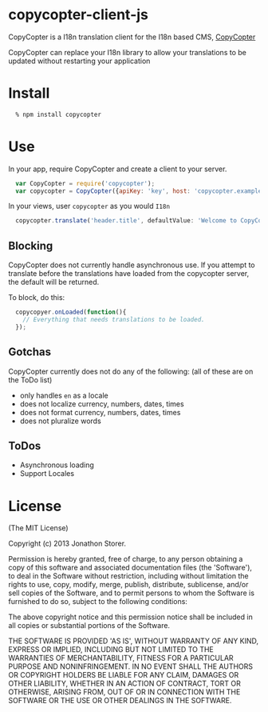 # copycopter-client-js

CopyCopter is a I18n translation client for the I18n based CMS, [CopyCopter](https://github.com/copycopter/copycopter-server)

CopyCopter can replace your I18n library to allow your translations to be updated without restarting your application

# Install

```zsh
  % npm install copycopter
```

# Use

In your app, require CopyCopter and create a client to your server.

```js
  var CopyCopter = require('copycopter');
  var copycopter = CopyCopter({apiKey: 'key', host: 'copycopter.example.com'})
```
    
In your views, user `copycopter` as you would `I18n`

```js
  copycopter.translate('header.title', defaultValue: 'Welcome to CopyCopter!')
```


## Blocking

CopyCopter does not currently handle asynchronous use. If you attempt to translate before the translations have loaded from the copycopter server, the default will be returned.

To block, do this:

```js
  copycopyer.onLoaded(function(){
    // Everything that needs translations to be loaded.
  });
```


## Gotchas

CopyCopter currently does not do any of the following: (all of these are on the ToDo list)

- only handles `en` as a locale
- does not localize currency, numbers, dates, times
- does not format currency, numbers, dates, times
- does not pluralize words

## ToDos

- Asynchronous loading
- Support Locales

# License

(The MIT License)

Copyright (c) 2013 Jonathon Storer. 

Permission is hereby granted, free of charge, to any person obtaining a copy of this software and associated documentation files (the 'Software'), to deal in the Software without restriction, including without limitation the rights to use, copy, modify, merge, publish, distribute, sublicense, and/or sell copies of the Software, and to permit persons to whom the Software is furnished to do so, subject to the following conditions:

The above copyright notice and this permission notice shall be included in all copies or substantial portions of the Software.

THE SOFTWARE IS PROVIDED 'AS IS', WITHOUT WARRANTY OF ANY KIND, EXPRESS OR IMPLIED, INCLUDING BUT NOT LIMITED TO THE WARRANTIES OF MERCHANTABILITY, FITNESS FOR A PARTICULAR PURPOSE AND NONINFRINGEMENT. IN NO EVENT SHALL THE AUTHORS OR COPYRIGHT HOLDERS BE LIABLE FOR ANY CLAIM, DAMAGES OR OTHER LIABILITY, WHETHER IN AN ACTION OF CONTRACT, TORT OR OTHERWISE, ARISING FROM, OUT OF OR IN CONNECTION WITH THE SOFTWARE OR THE USE OR OTHER DEALINGS IN THE SOFTWARE.
